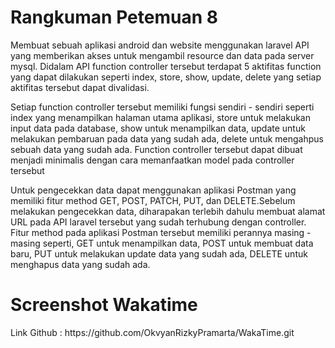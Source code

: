 <h1> Rangkuman Petemuan 8 </h1>
<p> Membuat sebuah aplikasi android dan website menggunakan laravel API yang memberikan akses untuk mengambil resource dan data pada server mysql. Didalam API function controller 
  tersebut terdapat 5 aktifitas function yang dapat dilakukan seperti index, store, show, update, delete yang setiap aktifitas tersebut dapat divalidasi.</p>
<p> Setiap function controller tersebut memiliki fungsi sendiri - sendiri seperti index yang menampilkan halaman utama aplikasi, store untuk melakukan input data pada database, 
  show untuk menampilkan data, update untuk melakukan pembaruan pada data yang sudah ada, delete untuk mengahpus sebuah data yang sudah ada. Function controller tersebut dapat 
  dibuat menjadi minimalis dengan cara memanfaatkan model pada controller tersebut </p>
<p> Untuk pengecekkan data dapat menggunakan aplikasi Postman yang memiliki fitur method GET, POST, PATCH, PUT, dan DELETE.Sebelum melakukan pengecekkan data, diharapakan terlebih 
  dahulu membuat alamat URL pada API laravel tersebut yang sudah terhubung dengan controller. Fitur method pada aplikasi Postman tersebut memiliki perannya masing - masing seperti,
  GET untuk menampilkan data, POST untuk membuat data baru, PUT untuk melakukan update data yang sudah ada, DELETE untuk menghapus data yang sudah ada.</p>
<h1> Screenshot Wakatime </h1>
<p> Link Github : https://github.com/OkvyanRizkyPramarta/WakaTime.git</p>
